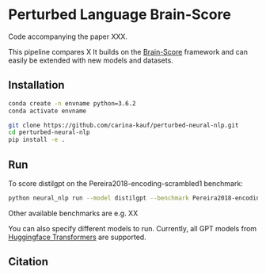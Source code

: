 
# Perturbed Language Brain-Score

Code accompanying the paper XXX.

This pipeline compares X
It builds on the [Brain-Score](www.Brain-Score.org) framework and can easily be extended with new models and datasets.

## Installation
```bash
conda create -n envname python=3.6.2
conda activate envname

git clone https://github.com/carina-kauf/perturbed-neural-nlp.git
cd perturbed-neural-nlp
pip install -e .
```


## Run
To score distilgpt on the Pereira2018-encoding-scrambled1 benchmark:

```bash
python neural_nlp run --model distilgpt --benchmark Pereira2018-encoding-scrambled1 --log_level DEBUG
```

Other available benchmarks are e.g. XX

You can also specify different models to run. Currently, all GPT models from [Huggingface Transformers](https://huggingface.co/transformers/) are supported.

## Citation


```
